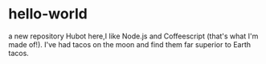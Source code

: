 # hello-world
a new repository
Hubot here,I like Node.js and Coffeescript (that's what I'm made of!).
I've had tacos on the moon and find them far superior to Earth tacos.
